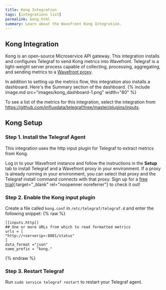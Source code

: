 ```yaml
---
title: Kong Integration
tags: [integrations list]
permalink: kong.html
summary: Learn about the Wavefront Kong Integration.
---
```

## Kong Integration

Kong is an open-source Microservice API gateway.
This integration installs and configures Telegraf to send Kong metrics into Wavefront. Telegraf is a light-weight server process capable of collecting, processing, aggregating, and sending metrics to a [Wavefront proxy](https://docs.wavefront.com/proxies.html).

In addition to setting up the metrics flow, this integration also installs a dashboard. Here's the Summary section of the dashboard.
{% include image.md src="images/kong_dashboard-1.png" width="80" %}


To see a list of the metrics for this integration, select the integration from <https://github.com/influxdata/telegraf/tree/master/plugins/inputs>.
## Kong Setup



### Step 1. Install the Telegraf Agent

This integration uses the http input plugin for Telegraf to extract metrics from Kong.

Log in to your Wavefront instance and follow the instructions in the **Setup** tab to install Telegraf and a Wavefront proxy in your environment. If a proxy is already running in your environment, you can select that proxy and the Telegraf install command connects with that proxy. Sign up for a [free trial](http://wavefront.com/sign-up/?utm_source=docs.vmware.com&utm_medium=referral&utm_campaign=docs-front-page){:target="_blank" rel="noopenner noreferrer"} to check it out!

### Step 2. Enable the Kong input plugin

Create a file called `kong.conf` in `/etc/telegraf/telegraf.d` and enter the following snippet:
{% raw %}
   ```
   [[inputs.http]]
   ## One or more URLs from which to read formatted metrics
   urls = [
   "http://<serverip>:8001/status"
   ]
   data_format ="json"
   name_prefix = "kong."
```
{% endraw %}
### Step 3. Restart Telegraf

Run `sudo service telegraf restart` to restart your Telegraf agent.
